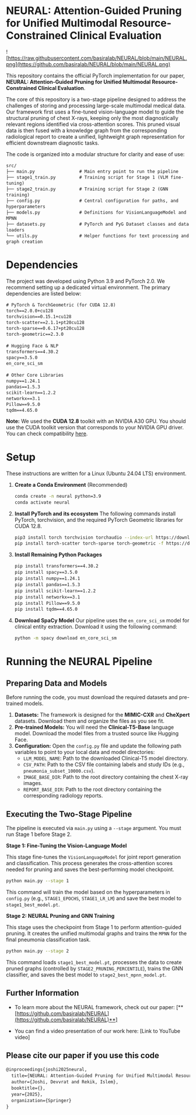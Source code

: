 # NEURAL: Attention-Guided Pruning for Unified Multimodal Resource-Constrained Clinical Evaluation

![https://raw.githubusercontent.com/basiralab/NEURAL/blob/main/NEURAL.png](https://github.com/basiralab/NEURAL/blob/main/NEURAL.png)

This repository contains the official PyTorch implementation for our paper, **NEURAL: Attention-Guided Pruning for Unified Multimodal Resource-Constrained Clinical Evaluation**.

The core of this repository is a two-stage pipeline designed to address the challenges of storing and processing large-scale multimodal medical data. Our framework first uses a fine-tuned vision-language model to guide the structural pruning of chest X-rays, keeping only the most diagnostically relevant regions identified via cross-attention scores. This pruned visual data is then fused with a knowledge graph from the corresponding radiological report to create a unified, lightweight graph representation for efficient downstream diagnostic tasks.

The code is organized into a modular structure for clarity and ease of use:

```
src/
├── main.py                 # Main entry point to run the pipeline
├── stage1_train.py         # Training script for Stage 1 (VLM fine-tuning)
├── stage2_train.py         # Training script for Stage 2 (GNN training)
├── config.py               # Central configuration for paths, and hyperparameters
├── models.py               # Definitions for VisionLanguageModel and MPNN
├── datasets.py             # PyTorch and PyG Dataset classes and data loaders
└── utils.py                # Helper functions for text processing and graph creation
```

# Dependencies

The project was developed using Python 3.9 and PyTorch 2.0. We recommend setting up a dedicated virtual environment. The primary dependencies are listed below:

```
# PyTorch & TorchGeometric (for CUDA 12.8)
torch==2.0.0+cu128
torchvision==0.15.1+cu128
torch-scatter==2.1.1+pt20cu128
torch-sparse==0.6.17+pt20cu128
torch-geometric==2.3.0

# Hugging Face & NLP
transformers==4.30.2
spacy==3.5.0
en_core_sci_sm

# Other Core Libraries
numpy==1.24.1
pandas==1.5.3
scikit-learn==1.2.2
networkx==3.1
Pillow==9.5.0
tqdm==4.65.0
```

**Note:** We used the **CUDA 12.8** toolkit with an NVIDIA A30 GPU. You should use the CUDA toolkit version that corresponds to your NVIDIA GPU driver. You can check compatibility [here](https://docs.nvidia.com/deploy/cuda-compatibility/index.html#binary-compatibility__table-toolkit-driver).

# Setup

These instructions are written for a Linux (Ubuntu 24.04 LTS) environment.

1.  **Create a Conda Environment** (Recommended)
    ```bash
    conda create -n neural python=3.9
    conda activate neural
    ```
2.  **Install PyTorch and its ecosystem**
    The following commands install PyTorch, torchvision, and the required PyTorch Geometric libraries for CUDA 12.8.
    ```bash
    pip3 install torch torchvision torchaudio --index-url https://download.pytorch.org/whl/cu128
    pip install torch-scatter torch-sparse torch-geometric -f https://data.pyg.org/whl/torch-2.0.0+cu128.html
    ```
3.  **Install Remaining Python Packages**
    ```bash
    pip install transformers==4.30.2
    pip install spacy==3.5.0
    pip install numpy==1.24.1
    pip install pandas==1.5.3
    pip install scikit-learn==1.2.2
    pip install networkx==3.1
    pip install Pillow==9.5.0
    pip install tqdm==4.65.0
    ```
4.  **Download SpaCy Model**
    Our pipeline uses the `en_core_sci_sm` model for clinical entity extraction. Download it using the following command:
    ```bash
    python -m spacy download en_core_sci_sm
    ```

# Running the NEURAL Pipeline

## Preparing Data and Models

Before running the code, you must download the required datasets and pre-trained models.

1.  **Datasets:** The framework is designed for the **MIMIC-CXR**  and **CheXpert**  datasets. Download them and organize the files as you see fit.
2.  **Pre-trained Models:** You will need the **Clinical-T5-Base** language model. Download the model files from a trusted source like Hugging Face.
3.  **Configuration:** Open the `config.py` file and update the following path variables to point to your local data and model directories:
      * `LLM_MODEL_NAME`: Path to the downloaded Clinical-T5 model directory.
      * `CSV_PATH`: Path to the CSV file containing labels and study IDs (e.g., `pneumonia_subset_10000.csv`).
      * `IMAGE_BASE_DIR`: Path to the root directory containing the chest X-ray images.
      * `REPORT_BASE_DIR`: Path to the root directory containing the corresponding radiology reports.

## Executing the Two-Stage Pipeline

The pipeline is executed via `main.py` using a `--stage` argument. You must run Stage 1 before Stage 2.

**Stage 1: Fine-Tuning the Vision-Language Model**

This stage fine-tunes the `VisionLanguageModel` for joint report generation and classification. This process generates the cross-attention scores needed for pruning and saves the best-performing model checkpoint.

```bash
python main.py --stage 1
```

This command will train the model based on the hyperparameters in `config.py` (e.g., `STAGE1_EPOCHS`, `STAGE1_LR_LM`) and save the best model to `stage1_best_model.pt`.

**Stage 2: NEURAL Pruning and GNN Training**

This stage uses the checkpoint from Stage 1 to perform attention-guided pruning. It creates the unified multimodal graphs and trains the `MPNN` for the final pneumonia classification task.

```bash
python main.py --stage 2
```

This command loads `stage1_best_model.pt`, processes the data to create pruned graphs (controlled by `STAGE2_PRUNING_PERCENTILE`), trains the GNN classifier, and saves the best model to `stage2_best_mpnn_model.pt`.

## Further Information

  * To learn more about the NEURAL framework, check out our paper:
    [**[https://github.com/basiralab/NEURAL](https://github.com/basiralab/NEURAL)**] 

  * You can find a video presentation of our work here: [Link to YouTube video]

## Please cite our paper if you use this code

```latex
@inproceedings{joshi2025neural,
  title={NEURAL: Attention-Guided Pruning for Unified Multimodal Resource-Constrained Clinical Evaluation},
  author={Joshi, Devvrat and Rekik, Islem},
  booktitle={},
  year={2025},
  organization={Springer}
}
```

